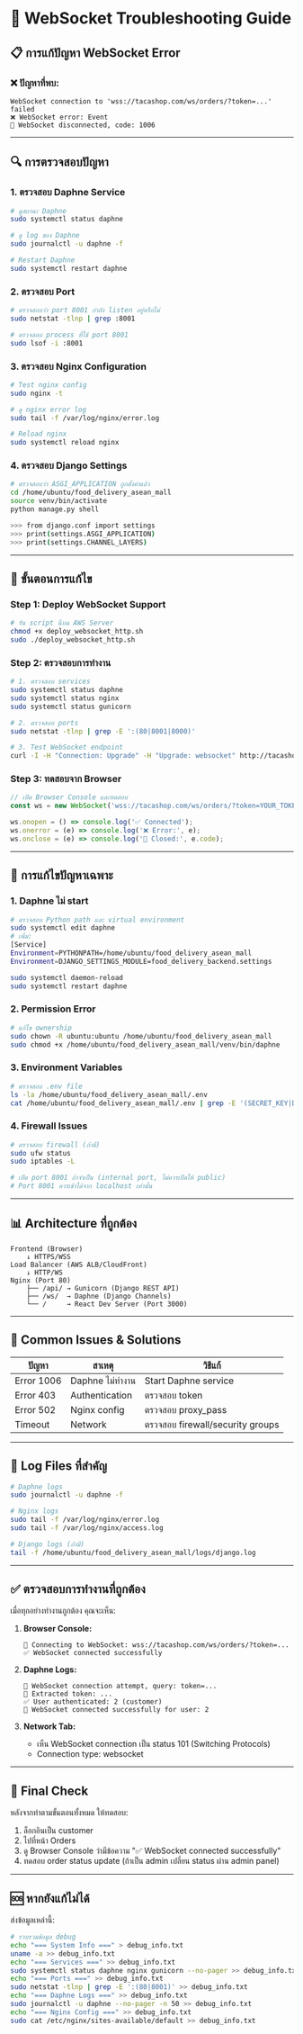 # 🔧 WebSocket Troubleshooting Guide

## 📋 การแก้ปัญหา WebSocket Error

### ❌ **ปัญหาที่พบ:**
```
WebSocket connection to 'wss://tacashop.com/ws/orders/?token=...' failed
❌ WebSocket error: Event
🔌 WebSocket disconnected, code: 1006
```

---

## 🔍 **การตรวจสอบปัญหา**

### 1. ตรวจสอบ Daphne Service
```bash
# ดูสถานะ Daphne
sudo systemctl status daphne

# ดู log ของ Daphne
sudo journalctl -u daphne -f

# Restart Daphne
sudo systemctl restart daphne
```

### 2. ตรวจสอบ Port
```bash
# ตรวจสอบว่า port 8001 กำลัง listen อยู่หรือไม่
sudo netstat -tlnp | grep :8001

# ตรวจสอบ process ที่ใช้ port 8001
sudo lsof -i :8001
```

### 3. ตรวจสอบ Nginx Configuration
```bash
# Test nginx config
sudo nginx -t

# ดู nginx error log
sudo tail -f /var/log/nginx/error.log

# Reload nginx
sudo systemctl reload nginx
```

### 4. ตรวจสอบ Django Settings
```bash
# ตรวจสอบว่า ASGI_APPLICATION ถูกตั้งค่าแล้ว
cd /home/ubuntu/food_delivery_asean_mall
source venv/bin/activate
python manage.py shell

>>> from django.conf import settings
>>> print(settings.ASGI_APPLICATION)
>>> print(settings.CHANNEL_LAYERS)
```

---

## 🚀 **ขั้นตอนการแก้ไข**

### Step 1: Deploy WebSocket Support
```bash
# รัน script นี้บน AWS Server
chmod +x deploy_websocket_http.sh
sudo ./deploy_websocket_http.sh
```

### Step 2: ตรวจสอบการทำงาน
```bash
# 1. ตรวจสอบ services
sudo systemctl status daphne
sudo systemctl status nginx
sudo systemctl status gunicorn

# 2. ตรวจสอบ ports
sudo netstat -tlnp | grep -E ':(80|8001|8000)'

# 3. Test WebSocket endpoint
curl -I -H "Connection: Upgrade" -H "Upgrade: websocket" http://tacashop.com/ws/orders/
```

### Step 3: ทดสอบจาก Browser
```javascript
// เปิด Browser Console และทดสอบ
const ws = new WebSocket('wss://tacashop.com/ws/orders/?token=YOUR_TOKEN');

ws.onopen = () => console.log('✅ Connected');
ws.onerror = (e) => console.log('❌ Error:', e);
ws.onclose = (e) => console.log('🔌 Closed:', e.code);
```

---

## 🔧 **การแก้ไขปัญหาเฉพาะ**

### 1. Daphne ไม่ start
```bash
# ตรวจสอบ Python path และ virtual environment
sudo systemctl edit daphne
# เพิ่ม:
[Service]
Environment=PYTHONPATH=/home/ubuntu/food_delivery_asean_mall
Environment=DJANGO_SETTINGS_MODULE=food_delivery_backend.settings

sudo systemctl daemon-reload
sudo systemctl restart daphne
```

### 2. Permission Error
```bash
# แก้ไข ownership
sudo chown -R ubuntu:ubuntu /home/ubuntu/food_delivery_asean_mall
sudo chmod +x /home/ubuntu/food_delivery_asean_mall/venv/bin/daphne
```

### 3. Environment Variables
```bash
# ตรวจสอบ .env file
ls -la /home/ubuntu/food_delivery_asean_mall/.env
cat /home/ubuntu/food_delivery_asean_mall/.env | grep -E '(SECRET_KEY|DB_|DEBUG)'
```

### 4. Firewall Issues
```bash
# ตรวจสอบ firewall (ถ้ามี)
sudo ufw status
sudo iptables -L

# เปิด port 8001 ถ้าจำเป็น (internal port, ไม่ควรเปิดให้ public)
# Port 8001 ควรเข้าได้จาก localhost เท่านั้น
```

---

## 📊 **Architecture ที่ถูกต้อง**

```
Frontend (Browser)
    ↓ HTTPS/WSS
Load Balancer (AWS ALB/CloudFront)
    ↓ HTTP/WS  
Nginx (Port 80)
    ├── /api/ → Gunicorn (Django REST API)
    ├── /ws/  → Daphne (Django Channels)
    └── /     → React Dev Server (Port 3000)
```

---

## 🚨 **Common Issues & Solutions**

| ปัญหา | สาเหตุ | วิธีแก้ |
|-------|--------|---------|
| Error 1006 | Daphne ไม่ทำงาน | Start Daphne service |
| Error 403 | Authentication | ตรวจสอบ token |
| Error 502 | Nginx config | ตรวจสอบ proxy_pass |
| Timeout | Network | ตรวจสอบ firewall/security groups |

---

## 📝 **Log Files ที่สำคัญ**

```bash
# Daphne logs
sudo journalctl -u daphne -f

# Nginx logs
sudo tail -f /var/log/nginx/error.log
sudo tail -f /var/log/nginx/access.log

# Django logs (ถ้ามี)
tail -f /home/ubuntu/food_delivery_asean_mall/logs/django.log
```

---

## ✅ **ตรวจสอบการทำงานที่ถูกต้อง**

เมื่อทุกอย่างทำงานถูกต้อง คุณจะเห็น:

1. **Browser Console:**
   ```
   🔗 Connecting to WebSocket: wss://tacashop.com/ws/orders/?token=...
   ✅ WebSocket connected successfully
   ```

2. **Daphne Logs:**
   ```
   📝 WebSocket connection attempt, query: token=...
   🔑 Extracted token: ...
   ✅ User authenticated: 2 (customer)
   🎉 WebSocket connected successfully for user: 2
   ```

3. **Network Tab:**
   - เห็น WebSocket connection เป็น status 101 (Switching Protocols)
   - Connection type: websocket

---

## 🎯 **Final Check**

หลังจากทำตามขั้นตอนทั้งหมด ให้ทดสอบ:

1. ล็อกอินเป็น customer
2. ไปที่หน้า Orders
3. ดู Browser Console ว่ามีข้อความ "✅ WebSocket connected successfully"
4. ทดสอบ order status update (ถ้าเป็น admin เปลี่ยน status ผ่าน admin panel)

---

## 🆘 **หากยังแก้ไม่ได้**

ส่งข้อมูลเหล่านี้:

```bash
# รวบรวมข้อมูล debug
echo "=== System Info ===" > debug_info.txt
uname -a >> debug_info.txt
echo "=== Services ===" >> debug_info.txt
sudo systemctl status daphne nginx gunicorn --no-pager >> debug_info.txt
echo "=== Ports ===" >> debug_info.txt
sudo netstat -tlnp | grep -E ':(80|8001)' >> debug_info.txt
echo "=== Daphne Logs ===" >> debug_info.txt
sudo journalctl -u daphne --no-pager -n 50 >> debug_info.txt
echo "=== Nginx Config ===" >> debug_info.txt
sudo cat /etc/nginx/sites-available/default >> debug_info.txt
``` 